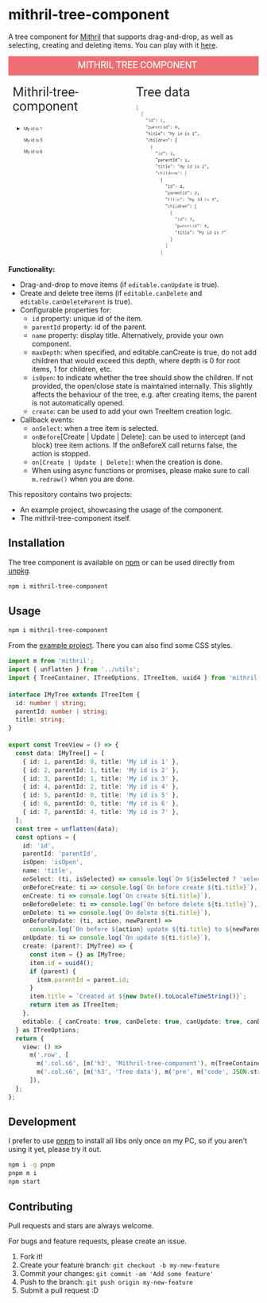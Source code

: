 # mithril-tree-component

A tree component for [Mithril](https://mithril.js.org) that supports drag-and-drop, as well as selecting, creating and deleting items. You can play with it [here](https://erikvullings.github.io/mithril-tree-component/#!/).

![Mithril-tree-component animation](./packages/mithril-tree-component/img/mithril-tree-component-animation.gif)

**Functionality:**

- Drag-and-drop to move items (if `editable.canUpdate` is true).
- Create and delete tree items (if `editable.canDelete` and `editable.canDeleteParent` is true).
- Configurable properties for:
  - `id` property: unique id of the item.
  - `parentId` property: id of the parent.
  - `name` property: display title. Alternatively, provide your own component.
  - `maxDepth`: when specified, and editable.canCreate is true, do not add children that would exceed this depth, where depth is 0 for root items, 1 for children, etc.
  - `isOpen`: to indicate whether the tree should show the children. If not provided, the open/close state is maintained internally. This slightly affects the behaviour of the tree, e.g. after creating items, the parent is not automatically opened.
  - `create`: can be used to add your own TreeItem creation logic.
- Callback events:
  - `onSelect`: when a tree item is selected.
  - `onBefore`[Create | Update | Delete]: can be used to intercept (and block) tree item actions. If the onBeforeX call returns false, the action is stopped.
  - `on[Create | Update | Delete]`: when the creation is done.
  - When using async functions or promises, please make sure to call `m.redraw()` when you are done.

This repository contains two projects:

- An example project, showcasing the usage of the component.
- The mithril-tree-component itself.

## Installation

The tree component is available on [npm](https://www.npmjs.com/package/mithril-tree-component) or can be used directly from [unpkg](https://unpkg.com/mithril-tree-component).

```bash
npm i mithril-tree-component
```

## Usage

```bash
npm i mithril-tree-component
```

From the [example project](../example). There you can also find some CSS styles.

```ts
import m from 'mithril';
import { unflatten } from '../utils';
import { TreeContainer, ITreeOptions, ITreeItem, uuid4 } from 'mithril-tree-component';

interface IMyTree extends ITreeItem {
  id: number | string;
  parentId: number | string;
  title: string;
}

export const TreeView = () => {
  const data: IMyTree[] = [
    { id: 1, parentId: 0, title: 'My id is 1' },
    { id: 2, parentId: 1, title: 'My id is 2' },
    { id: 3, parentId: 1, title: 'My id is 3' },
    { id: 4, parentId: 2, title: 'My id is 4' },
    { id: 5, parentId: 0, title: 'My id is 5' },
    { id: 6, parentId: 0, title: 'My id is 6' },
    { id: 7, parentId: 4, title: 'My id is 7' },
  ];
  const tree = unflatten(data);
  const options = {
    id: 'id',
    parentId: 'parentId',
    isOpen: 'isOpen',
    name: 'title',
    onSelect: (ti, isSelected) => console.log(`On ${isSelected ? 'select' : 'unselect'}: ${ti.title}`),
    onBeforeCreate: ti => console.log(`On before create ${ti.title}`),
    onCreate: ti => console.log(`On create ${ti.title}`),
    onBeforeDelete: ti => console.log(`On before delete ${ti.title}`),
    onDelete: ti => console.log(`On delete ${ti.title}`),
    onBeforeUpdate: (ti, action, newParent) =>
      console.log(`On before ${action} update ${ti.title} to ${newParent ? newParent.title : ''}.`),
    onUpdate: ti => console.log(`On update ${ti.title}`),
    create: (parent?: IMyTree) => {
      const item = {} as IMyTree;
      item.id = uuid4();
      if (parent) {
        item.parentId = parent.id;
      }
      item.title = `Created at ${new Date().toLocaleTimeString()}`;
      return item as ITreeItem;
    },
    editable: { canCreate: true, canDelete: true, canUpdate: true, canDeleteParent: false },
  } as ITreeOptions;
  return {
    view: () =>
      m('.row', [
        m('.col.s6', [m('h3', 'Mithril-tree-component'), m(TreeContainer, { tree, options })]),
        m('.col.s6', [m('h3', 'Tree data'), m('pre', m('code', JSON.stringify(tree, null, 2)))]),
      ]),
  };
};
```

## Development

I prefer to use [pnpm](https://pnpm.js.org/) to install all libs only once on my PC, so if you aren't using it yet, please try it out.

```bash
npm i -g pnpm
pnpm m i
npm start
```

## Contributing

Pull requests and stars are always welcome.

For bugs and feature requests, please create an issue.

1. Fork it!
2. Create your feature branch: `git checkout -b my-new-feature`
3. Commit your changes: `git commit -am 'Add some feature'`
4. Push to the branch: `git push origin my-new-feature`
5. Submit a pull request :D
